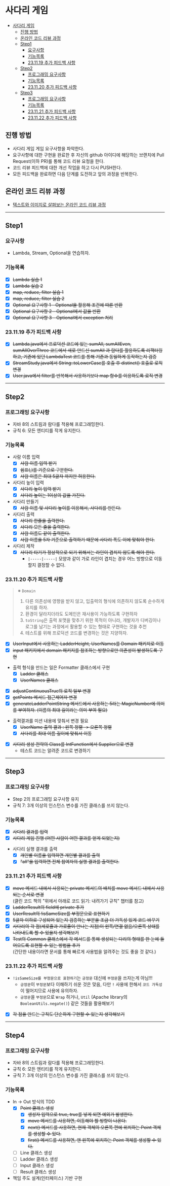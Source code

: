 # 사다리 게임

<!-- TOC -->

* [사다리 게임](#사다리-게임)
  * [진행 방법](#진행-방법)
  * [온라인 코드 리뷰 과정](#온라인-코드-리뷰-과정)
  * [Step1](#step1)
    * [요구사항](#요구사항)
    * [기능목록](#기능목록)
    * [23.11.19 추가 피드백 사항](#231119-추가-피드백-사항)
  * [Step2](#step2)
    * [프로그래밍 요구사항](#프로그래밍-요구사항)
    * [기능목록](#기능목록-1)
    * [23.11.20 추가 피드백 사항](#231120-추가-피드백-사항)
  * [Step3](#step3)
    * [프로그래밍 요구사항](#프로그래밍-요구사항-1)
    * [기능목록](#기능목록-2)
    * [23.11.21 추가 피드백 사항](#231121-추가-피드백-사항)
    * [23.11.22 추가 피드백 사항](#231122-추가-피드백-사항)

<!-- TOC -->

## 진행 방법

* 사다리 게임 게임 요구사항을 파악한다.
* 요구사항에 대한 구현을 완료한 후 자신의 github 아이디에 해당하는 브랜치에 Pull Request(이하 PR)를 통해 코드 리뷰 요청을 한다.
* 코드 리뷰 피드백에 대한 개선 작업을 하고 다시 PUSH한다.
* 모든 피드백을 완료하면 다음 단계를 도전하고 앞의 과정을 반복한다.

## 온라인 코드 리뷰 과정

* [텍스트와 이미지로 살펴보는 온라인 코드 리뷰 과정](https://github.com/nextstep-step/nextstep-docs/tree/master/codereview)

---

## Step1

### 요구사항

- Lambda, Stream, Optional을 연습하자.

### 기능목록

- [X] ~~Lambda 실습 1~~
- [X] ~~Lambda 실습 2~~
- [X] ~~map, reduce, filter 실습 1~~
- [X] ~~map, reduce, filter 실습 2~~
- [X] ~~Optional 요구사항 1 - Optional을 활용해 조건에 따른 반환~~
- [X] ~~Optional 요구사항 2 - Optional에서 값을 반환~~
- [X] ~~Optional 요구사항 3 - Optional에서 exception 처리~~

### 23.11.19 추가 피드백 사항

- [X] ~~Lambda.java에서 프로덕션 코드에 있는 sumAll, sumAllEven, sumAllOverThree 코드에서 새로 만드신 sumAll 과 람다를 활용하도록 리팩터링하고,
  기존에 있던 LambdaTest 코드를 통해 기존과 동일하게 동작하는지 검증~~
- [X] ~~StreamStudy.java에서 String::toLowerCase를 호출 후 distinct() 호출로 로직 변경~~
- [X] ~~User.java에서 filter를 반복해서 사용하기보다 map 함수를 이용하도록 로직 변경~~

---

## Step2

### 프로그래밍 요구사항

- 자바 8의 스트림과 람다를 적용해 프로그래밍한다.
- 규칙 6: 모든 엔티티를 작게 유지한다.

### 기능목록

- 사람 이름 입력
  - [X] ~~사람 이름 입력 받기~~
  - [X] ~~쉼표(,)를 기준으로 구분한다.~~
  - [X] ~~사람 이름은 최대 5글자 까지만 허용한다.~~
- 사다리 높이 입력
  - [X] ~~사다리 높이 입력 받기~~
  - [X] ~~사다리 높이는 1이상의 값을 가진다.~~
- 사다리 만들기
  - [X] ~~사람 이름 및 사다리 높이를 이용해서, 사다리를 만든다.~~
- 사다리 출력
  - [X] ~~사다리 한줄을 출력한다.~~
  - [X] ~~사다리 모든 줄을 출력한다.~~
  - [X] ~~사람 이름도 같이 출력한다.~~
  - [X] ~~사람 이름을 5자 기준으로 출력하기 때문에 사다리 폭도 이에 맞춰야 한다.~~
- 사다리 제작
  - [X] ~~사다리 타기가 정상적으로 되기 위해서는 라인이 겹치지 않도록 해야 한다.~~
    - `|-----|-----|` 모양과 같이 가로 라인이 겹치는 경우 어느 방향으로 이동할지 결정할 수 없다.

### 23.11.20 추가 피드백 사항

> ※ `Domain`
> 1. 다른 의존성에 영향을 받지 않고, 입출력의 형식에 의존하지 않도록 순수하게 유지를 하자.
> 2. 환경이 달라지더라도 도메인은 재사용이 가능하도록 구현하자
> 3. `toString`은 출력 포맷을 맞추기 위한 목적이 아니라, 개발자가 디버깅이나 로그를 남기는 과정에서 활용할 수 있는 형태로 구현하는 것을 추천
> 4. 테스트를 위해 프로덕션 코드를 변경하는 것은 지양하자.

- [X] ~~UserInput에서 사용하는 LadderHeight, UserNames를 Domain 패키지로 이동~~
- [X] ~~input 패키지에서 domain 패키지를 참조하는 방향으로만 의존성이 발생하도록 구현~~
- 출력 형식을 만드는 일은 Formatter 클래스에서 구현
  - [X] ~~Ladder 클래스~~
  - [X] ~~UserNames 클래스~~
- [X] ~~adjustContinuousTrue의 로직 일부 변경~~
- [X] ~~getPoints 메서드 접근제어자 변경~~
- [X] ~~generateLadderPointString 메서드에서 사용하는 5라는 MagicNumber에 의미를 부여하자. (이름의 최대 길이라는 의미 부여 필요)~~
- 출력결과를 미션 내용에 맞춰서 변경 필요
  - [X] ~~UserName 출력 결과 : 왼쪽 정렬 -> 오른쪽 정렬~~
  - [X] ~~사다리를 최대 이름 길이에 맞춰서 이동~~
- [X] ~~사다리 생성 전략의 Class를 IntFunction<Boolean>에서 Supplier<Boolean>으로 변경~~
  - 테스트 코드는 알려준 코드로 변경하기

---

## Step3

### 프로그래밍 요구사항

- Step 2의 프로그래밍 요구사항 유지
- 규칙 7: 3개 이상의 인스턴스 변수를 가진 클래스를 쓰지 않는다.

### 기능목록

- [X] ~~사다리 결과를 입력~~
- [X] ~~사다리 게임 진행 (어떤 사람이 어떤 결과를 얻게 되었는지)~~
- 사다리 실행 결과를 출력
  - [X] ~~개인별 이름을 입력하면 개인별 결과를 출력~~
  - [X] ~~"all"을 입력하면 전체 참여자의 실행 결과를 출력한다.~~

### 23.11.21 추가 피드백 사항

- [X] ~~move 메서드 내에서 사용되는 private 메서드의 배치를 move 메서드 내에서 사용되는 순서로 변경~~ <br />
  (클린 코드 책의 "위에서 아래로 코드 읽기: 내려가기 규칙" 챕터를 참고)
- [X] ~~LadderResult의 field에 private 추가~~
- [X] ~~UserResult의 !isSameSize를 부정문으로 표현하기~~
- [X] ~~5글자 이하로 구성되어 있는지 검증하는 부분을 조금 더 가독성 있게 코드 바꾸기~~
- [X] ~~사다리의 각 점(세로줄과 가로줄이 만나는 지점)이 왼쪽/연결 없음/오른쪽 상태를 나타내도록 할 수 있을지 생각해보기~~
- [X] ~~Test의 Common 클래스에서 각 메서드를 통해 생성되는 다리의 형태를 한 눈에 들어오도록 표현할 수 있는 방법을 추가~~ <br />
  (간단한 내용이라면 문서를 통해 빠르게 사용법을 알려주는 것도 좋을 것 같다.)

### 23.11.22 추가 피드백 사항

- `!isSameSize를 부정문으로 표현하기`는 `긍정문` 대신에 `부정문`을 쓰자는게 아님!!!
  - `긍정문`이 `부정문`보다 이해하기 쉬운 것은 맞음, 다만 `!` 사용에 한해서 `코드 가독성`이 떨어지므로 사용에 유의하자.
  - `긍정문`을 `부정문`으로 `Wrap` 하거나, `Util` (Apache library의 `BooleanUtils.negate()`) 같은 것들을 활용해보기
- [X] ~~각 점을 만드는 규칙도 단순하게 구현할 수 있는지 생각해보기~~

---

## Step4

### 프로그래밍 요구사항

- 자바 8의 스트림과 람다를 적용해 프로그래밍한다.
- 규칙 6: 모든 엔티티를 작게 유지한다.
- 규칙 7: 3개 이상의 인스턴스 변수를 가진 클래스를 쓰지 않는다.

### 기능목록

- In -> Out 방식의 TDD
  - [X] ~~Point 클래스 생성~~
    - [X] ~~생성자 입력으로 true, true를 넣게 되면 예외가 발생한다.~~
    - [X] ~~move 메서드를 사용하면, 이동해야 할 방향이 나온다.~~
    - [X] ~~next() 메서드를 사용하면, 현재 객체의 오른쪽 편에 위치하는 Point 객체를 생성할 수 있다.~~
    - [X] ~~first() 메서드를 사용하면, 맨 왼쪽에 위치하는 Point 객체를 생성할 수 있다.~~
  - [ ] Line 클래스 생성
  - [ ] Ladder 클래스 생성
  - [ ] Input 클래스 생성
  - [ ] Result 클래스 생성
- 책임 주도 설계(인터페이스) 기반 구현
